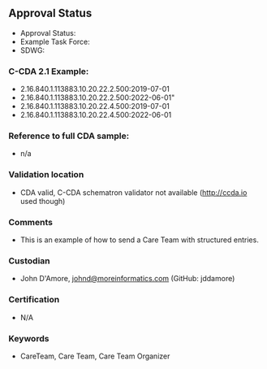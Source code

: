 ## Approval Status 

* Approval Status: 
* Example Task Force: 
* SDWG: 

### C-CDA 2.1 Example:
* 2.16.840.1.113883.10.20.22.2.500:2019-07-01
* 2.16.840.1.113883.10.20.22.2.500:2022-06-01"
* 2.16.840.1.113883.10.20.22.4.500:2019-07-01
* 2.16.840.1.113883.10.20.22.4.500:2022-06-01

### Reference to full CDA sample:
* n/a

### Validation location

* CDA valid, C-CDA schematron validator not available (http://ccda.io used though)

### Comments

* This is an example of how to send a Care Team with structured entries. 

### Custodian

* John D'Amore, johnd@moreinformatics.com (GitHub: jddamore)

### Certification
* N/A

### Keywords

* CareTeam, Care Team, Care Team Organizer
